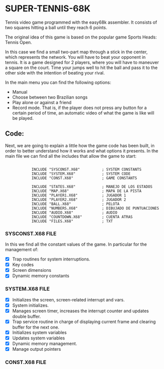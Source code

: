 # SUPER-TENNIS-68K
Tennis video game programmed with the easy68k assembler.
It consists of two squares hitting a ball until they reach 6 points.

The original idea of this game is based on the popular game Sports Heads: Tennis Open.

In this case we find a small two-part map through a stick in the center, which represents the network. You will have to beat your opponent in tennis. It is a game designed for 2 players, where you will have to maneuver a square on the court. Time your jumps well to hit the ball and pass it to the other side with the intention of beating your rival.

In the main menu you can find the following options:
  - Manual
  - Choose between two Brazilian songs
  - Play alone or against a friend
  - Record mode. That is, if the player does not press any button for a certain period of time, an automatic video of what the game is like will be played.

## Code:

Next, we are going to explain a little how the game code has been built, in order to better understand how it works and what options it presents. In the main file we can find all the includes that allow the game to start:

```assembler

            INCLUDE "SYSCONST.X68"          ; SYSTEM CONSTANTS
            INCLUDE "SYSTEM.X68"            ; SYSTEM CODE
            INCLUDE "CONST.X68"             ; GAME CONSTANTS
            
            INCLUDE "STATES.X68"            ; MANEJO DE LOS ESTADOS
            INCLUDE "MAP.X68"               ; MAPA DE LA PISTA
            INCLUDE "PLAYER1.X68"           ; JUGADOR 1
            INCLUDE "PLAYER2.X68"           ; JUGADOR 2
            INCLUDE "BALL.X68"              ; PELOTA
            INCLUDE "NUMBERS.X68"           ; DIBUJADO DE PUNTUACIONES
            INCLUDE "AUDIO.X68"             ; AUDIO
            INCLUDE "COUNTDOWN.X68"         ; CUENTA ATRAS
            INCLUDE "FILES.X68"             ; TXT

```

### SYSCONST.X68 FILE

In this we find all the constant values of the game. In particular for the management of:

- [X] Trap routines for system interruptions.
- [X] Key codes
- [X] Screen dimensions
- [X] Dynamic memory constants

### SYSTEM.X68 FILE

- [X] Initializes the screen, screen-related interrupt and vars.
- [X] System initializes.
- [X] Manages screen timer, increases the interrupt counter and updates double buffer.
- [X] Trap service routine in charge of displaying current frame and clearing buffer for the next one.
- [X] Initializes system variables
- [X] Updates system variables
- [X] Dynamic memory management.
- [X] Manage output pointers

### CONST.X68 FILE



